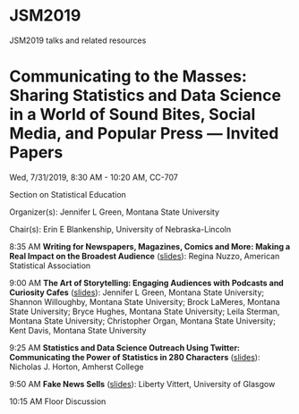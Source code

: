 # JSM2019
JSM2019 talks and related resources

# Communicating to the Masses: Sharing Statistics and Data Science in a World of Sound Bites, Social Media, and Popular Press — Invited Papers

Wed, 7/31/2019, 8:30 AM - 10:20 AM, CC-707

Section on Statistical Education

Organizer(s): Jennifer L Green, Montana State University

Chair(s): Erin E Blankenship, University of Nebraska-Lincoln

8:35 AM	**Writing for Newspapers, Magazines, Comics and More: Making a Real Impact on the Broadest Audience** ([slides](nuzzo.pdf)):
Regina Nuzzo, American Statistical Association

9:00 AM	**The Art of Storytelling: Engaging Audiences with Podcasts and Curiosity Cafes** ([slides](green.pdf)):
Jennifer L Green, Montana State University; Shannon Willoughby, Montana State University; Brock LaMeres, Montana State University; Bryce Hughes, Montana State University; Leila Sterman, Montana State University; Christopher Organ, Montana State University; Kent Davis, Montana State University

9:25 AM	**Statistics and Data Science Outreach Using Twitter: Communicating the Power of Statistics in 280 Characters** ([slides](twitter.pdf)):
Nicholas J. Horton, Amherst College

9:50 AM	**Fake News Sells** ([slides](JSM2019-fakenewssells.pdf)):
Liberty Vittert, University of Glasgow

10:15 AM	Floor Discussion

